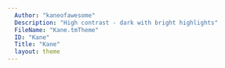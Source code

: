 ```yaml
---
  Author: "kaneofawesome"
  Description: "High contrast - dark with bright highlights"
  FileName: "Kane.tmTheme"
  ID: "Kane"
  Title: "Kane"
  layout: theme
---
```

  